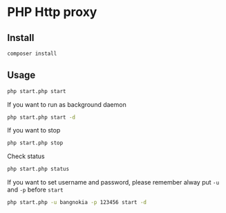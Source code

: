 # PHP Http proxy

## Install
```bash
composer install
```

## Usage

```bash
php start.php start
```

If you want to run as background daemon
```bash
php start.php start -d
```

If you want to stop
```bash
php start.php stop
```

Check status
```bash
php start.php status
```

If you want to set username and password, please remember alway put `-u` and `-p` before `start`
```bash
php start.php -u bangnokia -p 123456 start -d
```
